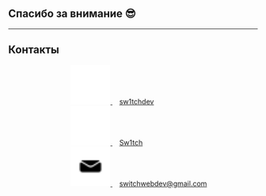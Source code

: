 <h2>Спасибо за внимание 😎</h2>

-----
<h2>Контакты</h2>
<ul class="r-vstack" style="list-style: none; color: white; margin: 0 auto; width: max-content; justify-content: start; align-items: start;">
    <li>
    <a class="r-hstack" href="https://github.com/sw1tchdev">
        <img src="slides/10-end/github.svg" width="80" height="80" alt="github">
        <span style="margin-left: 1em;">sw1tchdev</span>
    </a>
    </li>
    <li>
    <a class="r-hstack" href="https://t.me/Sw1tch">
        <img src="slides/10-end/telegram.svg" width="80" height="80" alt="telegram">
        <span style="margin-left: 1em;">Sw1tch</span>
    </a>
    </li>
    <li>
    <a class="r-hstack" href="mailto:switchwebdev@gmail.com">
        <img src="slides/10-end/mail_new.svg" width="80" height="80" alt="email">
        <span style="margin-left: 1em;">switchwebdev@gmail.com</span>
    </a>
    </li>
</ul>
